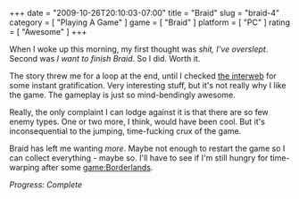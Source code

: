 +++
date = "2009-10-26T20:10:03-07:00"
title = "Braid"
slug = "braid-4"
category = [ "Playing A Game" ]
game = [ "Braid" ]
platform = [ "PC" ]
rating = [ "Awesome" ]
+++

When I woke up this morning, my first thought was <i>shit, I've overslept</i>.  Second was <i>I want to finish Braid</i>.  So I did.  Worth it.

The story threw me for a loop at the end, until I checked <a href="http://www.gamefaqs.com/computer/doswin/file/955510/53842">the interweb</a> for some instant gratification.  Very interesting stuff, but it's not really why I like the game.  The gameplay is just so mind-bendingly awesome.

Really, the only complaint I can lodge against it is that there are so few enemy types.  One or two more, I think, would have been cool.  But it's inconsequential to the jumping, time-fucking crux of the game.

Braid has left me wanting <i>more</i>.  Maybe not enough to restart the game so I can collect everything - maybe so.  I'll have to see if I'm still hungry for time-warping after some <game:Borderlands>.

<i>Progress: Complete</i>